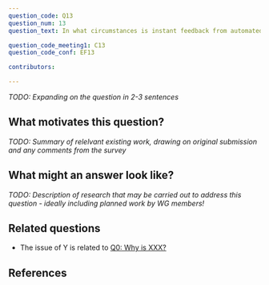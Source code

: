 ```yaml
---
question_code: Q13 
question_num: 13 
question_text: In what circumstances is instant feedback from automated marking preferable to marking by hand? 

question_code_meeting1: C13
question_code_conf: EF13 

contributors: 

---
```

*TODO: Expanding on the question in 2-3 sentences*

## What motivates this question?

*TODO: Summary of relelvant existing work, drawing on original submission and any comments from the survey*

## What might an answer look like?

*TODO: Description of research that may be carried out to address this question - ideally including planned work by WG members!*

## Related questions

* The issue of Y is related to [Q0: Why is XXX?](Q0)

## References
